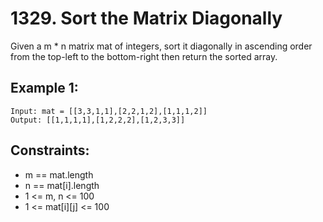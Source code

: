 # 1329. Sort the Matrix Diagonally

Given a m * n matrix mat of integers, sort it diagonally in ascending order from the top-left to the bottom-right then return the sorted array.

## Example 1:

```
Input: mat = [[3,3,1,1],[2,2,1,2],[1,1,1,2]]
Output: [[1,1,1,1],[1,2,2,2],[1,2,3,3]]
``` 

## Constraints:

* m == mat.length
* n == mat[i].length
* 1 <= m, n <= 100
* 1 <= mat[i][j] <= 100